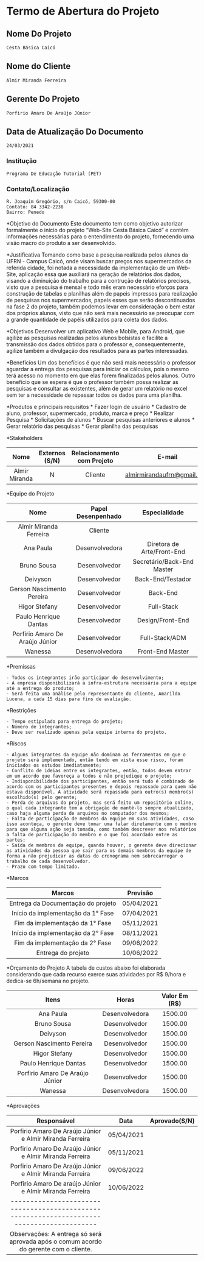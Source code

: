 # Termo de Abertura do Projeto

## Nome Do Projeto
    Cesta Básica Caicó

## Nome do Cliente
    Almir Miranda Ferreira

## Gerente Do Projeto
    Porfirio Amaro De Araújo Júnior

## Data de Atualização Do Documento
    24/03/2021

### Institução
    Programa De Educação Tutorial (PET)
    
### Contato/Localização
    R. Joaquim Gregório, s/n Caicó, 59300-00
    Contato: 84 3342-2238
    Bairro: Penedo

*Objetivo do Documento
    Este documento tem como objetivo autorizar formalmente o início do projeto “Web-Site Cesta Básica Caicó” e contém informações necessárias para o entendimento do projeto, fornecendo uma visão macro do produto a ser desenvolvido.

*Justificativa 
    Tomando como base a pesquisa realizada pelos alunos da UFRN - Campus Caicó, onde visam buscar preços nos supermercados da referida cidade, foi notada a necessidade da implementação de um Web-Site, aplicação essa que auxiliará na geração de relatórios dos dados, visando a diminuição do trabalho para a contrução de relatórios precisos, visto que a pesquisa é mensal e todo mês eram necessário eforços para construção de tabelas e planilhas além de papeis impressos para realização de pesquisas nos supermercados, papeis esses que serão descontinuados na fase 2 do projeto, também podemos levar em consideração o bem estar dos próprios alunos, visto que não será mais necessário se preocupar com a grande quantidade de papéis utilizados para coleta dos dados.

*Objetivos
    Desenvolver um aplicativo Web e Mobile, para Android, que agilize as pesquisas realizadas pelos alunos bolsistas e facilite a transmissão dos dados obtidos para o professor e, consequentemente, agilize também a divulgação dos resultados para as partes interessadas.

*Benefícios 
    Um dos benefícios é que não será mais necessário o professor aguardar a entrega dos pesquisas para iniciar os cálculos, pois o mesmo terá acesso no momento em que elas forem finalizadas pelos alunos. Outro benefício que se espera é que o professor também possa realizar as pesquisas e consultar as existentes, além de gerar um relatório no excel sem ter a necessidade de repassar todos os dados para uma planilha.

*Produtos e principais requisitos
    * Fazer login de usuário
    * Cadastro de aluno, professor, supermercado, produto, marca e preço
    * Realizar Pesquisa
    * Solicitações de alunos
    * Buscar pesquisas anteriores e  alunos
    * Gerar relatório das pesquisas
    * Gerar planilha das pesquisas

*Stakeholders

| Nome          | Externos (S/N)   | Relacionamento com Projeto | E-mail                     |
| :-----------: | :--------------: | :------------------------: | :------------------------: |
| Almir Miranda | N                | Cliente                    | almirmirandaufrn@gmail.com |

*Equipe do Projeto

| Nome                            | Papel Desenpenhado | Especialidade              |
| :-----------------------------: | :----------------: | :------------------------: |
| Almir Miranda Ferreira          | Cliente            |                            |
| Ana Paula                       | Desenvolvedora     | Diretora de Arte/Front-End |
| Bruno Sousa                     | Desenvolvedor      | Secretário/Back-End Master |
| Deivyson                        | Desenvolvedor      | Back-End/Testador          |
| Gerson Nascimento Pereira       | Desenvolvedor      | Back-End                   |
| Higor Stefany                   | Desenvolvedor      | Full-Stack                 |
| Paulo Henrique Dantas           | Desenvolvedor      | Design/Front-End           |
| Porfirio Amaro De Araújo Júnior | Desenvolvedor      | Full-Stack/ADM             |
| Wanessa                         | Desenvolvedora     | Front-End Master           |

*Premissas

    - Todos os integrantes irão participar do desenvolvimento;
    - A empresa disponibilizará a infra-estrutura necessária para a equipe até a entrega do produto;
    - Será feita uma análise pelo representante do cliente, Amarildo Lucena, a cada 15 dias para fins de avaliação.

*Restrições

    - Tempo estipulado para entrega do projeto;
    - Número de integrantes;
    - Deve ser realizado apenas pela equipe interna do projeto.

*Riscos

    - Alguns integrantes da equipe não dominam as ferramentas em que o projeto será implementado, então tendo em vista esse risco, foram iniciados os estudos imediatamente;
    - Conflito de ideias entre os integrantes, então, todos devem entrar em um acordo que favoreça a todos e não prejudique o projeto;
    - Indisponibilidade dos participantes, então será tudo é combinado de acordo com os participantes presentes e depois repassado para quem não estava disponível. A atividade será repassada para outro(s) membro(s) escolhido(s) pelo gerente;
    - Perda de arquivos do projeto, mas será feito um repositório online, o qual cada integrante tem a obrigação de mantê-lo sempre atualizado, caso haja alguma perda de arquivos no computador dos mesmos;
    - Falta de participação de membros da equipe em suas atividades, caso isso aconteça, o gerente deve tomar uma falar diretamente com o membro para que alguma ação seja tomada, como também descrever nos relatórios a falta de participação do membro e o que foi acordado entre as partes;
    - Saída de membros da equipe, quando houver, o gerente deve direcionar as atividades da pessoa que sair para os demais membros da equipe de forma a não prejudicar as datas do cronograma nem sobrecarregar o trabalho de cada desenvolvedor.
    - Prazo com tempo limitado.

*Marcos

| Marcos                             | Previsão   |
| :--------------------------------: | :--------: |
| Entrega da Documentação do projeto | 05/04/2021 |
| Início da implementação da 1° Fase | 07/04/2021 |
| Fim da implementação da 1° Fase    | 05/11/2021 |
| Início da implementação da 2° Fase | 08/11/2021 |
| Fim da implementação da 2° Fase    | 09/06/2022 |
| Entrega do projeto                 | 10/06/2022 |

*Orçamento do Projeto
    A tabela de custos abaixo foi elaborada considerando que cada recurso exerce suas atividades por R$ 9/hora e dedica-se 6h/semana no projeto.

| Itens                           | Horas              | Valor Em (R$)              |
| :-----------------------------: | :----------------: | :------------------------: |
| Ana Paula                       | Desenvolvedora     | 1500.00                    |
| Bruno Sousa                     | Desenvolvedor      | 1500.00                    |
| Deivyson                        | Desenvolvedor      | 1500.00                    |
| Gerson Nascimento Pereira       | Desenvolvedor      | 1500.00                    |
| Higor Stefany                   | Desenvolvedor      | 1500.00                    |
| Paulo Henrique Dantas           | Desenvolvedor      | 1500.00                    |
| Porfirio Amaro De Araújo Júnior | Desenvolvedor      | 1500.00                    |
| Wanessa                         | Desenvolvedora     | 1500.00                    |


*Aprovações

| Responsável                                              | Data        | Aprovado(S/N)     |
| :------------------------------------------------------: | :---------: | :---------------: |
| Porfirio Amaro De Araújo Júnior e Almir Miranda Ferreira | 05/04/2021  |                   |
| Porfirio Amaro De Araújo Júnior e Almir Miranda Ferreira | 05/11/2021  |                   |
| Porfirio Amaro De Araújo Júnior e Almir Miranda Ferreira | 09/06/2022  |                   |
| Porfirio Amaro De araújo Júnior e Almir Miranda Ferreira | 10/06/2022  |                   |
| ------------------------------------------------------------------------------------------ |
| Observações: A entrega só será aprovada após o comum acordo do gerente com o cliente.      | 

